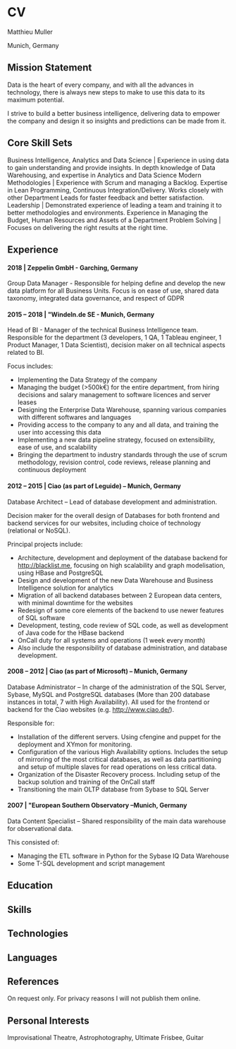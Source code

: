 # CV

Matthieu Muller

Munich, Germany

## Mission Statement

Data is the heart of every company, and with all the advances in technology, there is always new steps to make to use this data to its maximum potential.

I strive to build a better business intelligence, delivering data to empower the company and design it so insights and predictions can be made from it.

## Core Skill Sets

Business Intelligence, Analytics and Data Science | Experience in using data to gain understanding and provide insights. In depth knowledge of Data Warehousing, and expertise in Analytics and Data Science
Modern Methodologies | Experience with Scrum and managing a Backlog. Expertise in Lean Programming, Continuous Integration/Delivery. Works closely with other Department Leads for faster feedback and better satisfaction.
Leadership | Demonstrated experience of leading a team and training it to better methodologies and environments. Experience in Managing the Budget, Human Resources and Assets of a Department
Problem Solving | Focuses on delivering the right results at the right time.

## Experience

#### 2018 | Zeppelin GmbH - Garching, Germany

Group Data Manager - Responsible for helping define and develop the new data platform for all Business Units. Focus is on ease of use, shared data taxonomy, integrated data governance, and respect of GDPR

#### 2015 – 2018 | "Windeln.de SE - Munich, Germany

Head of BI - Manager of the technical Business Intelligence team. Responsible for the department (3 developers, 1 QA, 1 Tableau engineer, 1 Product Manager, 1 Data Scientist), decision maker on all technical aspects related to BI.

Focus includes:

*   Implementing the Data Strategy of the company
*   Managing the budget (>500k€) for the entire department, from hiring decisions and salary management to software licences and server leases
*   Designing the Enterprise Data Warehouse, spanning various companies with different softwares and languages
*   Providing access to the company to any and all data, and training the user into accessing this data
*   Implementing a new data pipeline strategy, focused on extensibility, ease of use, and scalability
*   Bringing the department to industry standards through the use of scrum methodology, revision control, code reviews, release planning and continuous deployment

#### 2012 – 2015 | Ciao (as part of Leguide) – Munich, Germany

Database Architect – Lead of database development and administration.

Decision maker for the overall design of Databases for both frontend and backend services for our websites, including choice of technology (relational or NoSQL).

Principal projects include:

*   Architecture, development and deployment of the database backend for http://blacklist.me, focusing on high scalability and graph modelisation, using HBase and PostgreSQL
*   Design and development of the new Data Warehouse and Business Intelligence solution for analytics
*   Migration of all backend databases between 2 European data centers, with minimal downtime for the websites
*   Redesign of some core elements of the backend to use newer features of SQL software
*   Development, testing, code review of SQL code, as well as development of Java code for the HBase backend
*   OnCall duty for all systems and operations (1 week every month)
*   Also include the responsibility of database administration, and database development.

#### 2008 – 2012 | Ciao (as part of Microsoft) – Munich, Germany

Database Administrator – In charge of the administration of the SQL Server, Sybase, MySQL and PostgreSQL databases (More than 200 database instances in total, 7 with High Availability). All used for the frontend or backend for the Ciao websites (e.g. http://www.ciao.de/).

Responsible for:

*   Installation of the different servers. Using cfengine and puppet for the deployment and XYmon for monitoring.
*   Configuration of the various High Availability options. Includes the setup of mirroring of the most critical databases, as well as data partitioning and setup of multiple slaves for read operations on less critical data.
*   Organization of the Disaster Recovery process. Including setup of the backup solution and training of the OnCall staff
*   Transitioning the main OLTP database from Sybase to SQL Server

#### 2007 | "European Southern Observatory –Munich, Germany

Data Content Specialist – Shared responsibility of the main data warehouse for observational data.

This consisted of:

*   Managing the ETL software in Python for the Sybase IQ Data Warehouse
*   Some T-SQL development and script management

## Education

## Skills

## Technologies

## Languages

## References

On request only. For privacy reasons I will not publish them online.

## Personal Interests

Improvisational Theatre, Astrophotography, Ultimate Frisbee, Guitar

